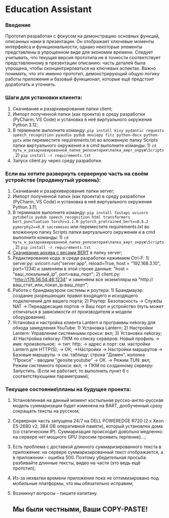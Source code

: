 # Education Assistant
### Введение
Прототип разработан с фокусом на демонстрацию основных функций, описанных нами в презентации. Он отображает ключевые моменты интерфейса и функциональности, однако некоторые элементы представлены в упрощенном виде для экономии времени. Следует учитывать, что текущая версия прототипа не в точности соответствует представленному в презентации описанию: часть деталей была упрощена, чтобы сконцентрироваться на ключевых аспектах. Важно понимать, что это именно прототип, демонстрирующий общую логику работы приложения и базовый функционал, которые ещё предстоит доработать и уточнить.

### Шаги для установки клиента:
1. Скачивание и разархивирование папки client;
2. Импорт полученной папки (как проекта) в среду разработки (PyCharm, VS Code) и установка в неё виртуального окружения Python 3.12;
3. В терминале выполните команду: `pip install kivy pydantic requests speech_recognition pyaudio pydub moviepy fitz python-docx python-pptx` или переместите requirements.txt во вложенную папку Scripts папки виртуального окружения и в cmd выполните команды: 1) `cd путь_к_разархивированной_папке_репозитория\папка_вирт_окруж\Scripts`, 2) `pip install -r requirements.txt`
4. Запуск client.py через среду разработки.

### Если вы хотите развернуть серверную часть на своём устройстве (продвинутый уровень):
1. Скачивание и разархивирование папки server;
2. Импорт полученной папки (как проекта) в среду разработки (PyCharm, VS Code) и установка в неё виртуального окружения Python 3.11;
3. В терминале выполните команду: `pip install fastapi uvicorn pytubefix pydub speech_recognition html transformers bert_punctuation torch>=1.1.0 pytorch_pretrained_bert==0.6.2 pymorphy2==0.8 sacremoses` или переместите requirements.txt во вложенную папку Scripts папки виртуального окружения и в cmd выполните команды: 1) `cd путь_к_разархивированной_папке_репозитория\папка_вирт_окруж\Scripts`, 2) `pip install -r requirements.txt`
4. [Скачивание архива с весами BERT](https://drive.google.com/file/d/190dLqhRjqgNJLKBqz0OxQ3TzxSm5Qbfx) в папку server;
5. Редактирование кода: в среде разработки нажимаем Ctrl-F: 1) server.py: uvicorn.run("server:app", reload=True, host = "192.168.3.10", port=1234) и заменяем в этой строке данные: "host = "ваш_локальный_ip", port=ваш_порт";
                                                            2) client.py: "http://176.56.54.46:1234" и заменяем все экземпляры на "http://ваш_стат_или_локал_ip:ваш_порт";
6. Работа с брандмауэром системы и роутера: 1) Брандмауэр: создание разрешающих правил входящего и исходящего подключений для вашего порта;
                                            2) Роутер: Безопасность -> Службы NAT -> Переадресация портов -> Ваш порт и устройство (путь может отличаться в зависимости от производителя и модели оборудования).
7. Установка и настройка клиента Lantern и программы nekoray для обхода замедления YouTube: 1) Установка Lantern;
                                                                                            2) Настройки Lantern: Управление системными прокси: вкл;
                                                                                            3) Установка nekoray;
                                                                                            4) Настройка nekoray: ПКМ по списку серверов: Новый профиль -> имя: произвольное; -> тип: http; -> адрес и порт: см. настройки Lantern для HTTP(S); -> ОК;
                    ->Настройки -> Настройки маршрутов -> Базовые маршруты -> см. таблицу: строка "Домен", колонка "Прокси" - вводим "geosite:youtube" -> ОК.
                                                                                            -> Режим TUN: вкл; Режим системного прокси: вкл; -> ПКМ по созданному серверу: Запустить. (Если не работает, то выполнить пункт 6 с соответствующими параметрами);

### Текущее состояние\планы на будущее проекта: 
1. Установленная на данный момент костыльная русско-англо-русская модель суммаризации будет изменена на BART, дообученный сразу сокращать тексты на русском;
2. Серверная часть запущена 24/7 на DELL POWEREDGE R720 (2 x Xeon E5-2680 v2; 384 GB оперативной памяти), который установлен дома (со статическим IP). Cуммаризация происходит довольно медленно: на сервере нет мощного GPU (просим проявить терпение)...;
3. Есть проблема с доставкой длинного суммаризированного текста в приложение: на сервере суммаризированный текст отображается, а в приложении - ошибка 500. Поэтому убедительная просьба: разбивайте длинные тексты, видео на части (это ведь ещё прототип);
4. Из-за нехватки времени приложение пока не оптимизировано под мобильные платформы, что мы обязательно исправим;
5. Возникнут вопросы - пишите капитану.

     ## Мы были честными, Ваши COPY-PASTE!
